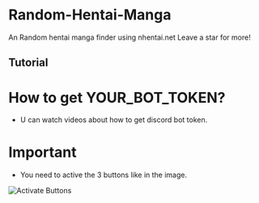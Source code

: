 # Random-Hentai-Manga
An Random hentai manga finder using nhentai.net Leave a star for more!

## Tutorial ##

# How to get YOUR_BOT_TOKEN?

- U can watch videos about how to get discord bot token.

# Important

- You need to active the 3 buttons like in the image.

![Activate Buttons](https://i.imgur.com/TdRQlGF.png)
